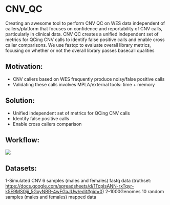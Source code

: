# CNV_QC

Creating an awesome tool to perform CNV QC on WES data independent of callers/platform that focuses on confidence and reportability of CNV calls, particularly in clinical data.
CNV QC creates a unified independent set of metrics for QCing CNV calls to identify false positive calls and enable cross caller comparisons.
We use fastqc to evaluate overall library metrics, focusing on whether or not the overall library passes basecall qualities


## Motivation:
* CNV callers based on WES frequently produce noisy/false positive calls
* Validating these calls involves MPLA/external tools: time + memory 
## Solution: 
* Unified independent set of metrics for QCing CNV calls
* Identify false positive calls 
* Enable cross callers comparison 

## Workflow:
![](https://github.com/NCBI-Codeathons/CNV_QC/raw/master/workflow_new.png)

## Datasets:
1-Simulated CNV 6 samples (males and females) fastq data (truthset: https://docs.google.com/spreadsheets/d/1TcpIsANN-rxTqyr-k5E9MS0ijj_5GxyNBR-4wFGaJUw/edit#gid=0)
2-1000Genomes 10 random samples (males and females) mapped data
